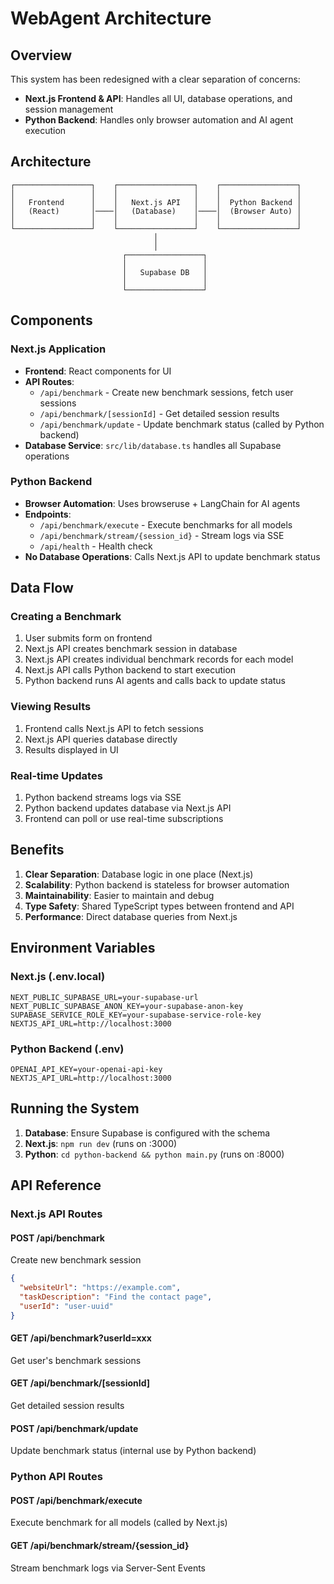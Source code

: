 # WebAgent Architecture

## Overview

This system has been redesigned with a clear separation of concerns:

- **Next.js Frontend & API**: Handles all UI, database operations, and session management
- **Python Backend**: Handles only browser automation and AI agent execution

## Architecture

```
┌─────────────────┐    ┌─────────────────┐    ┌─────────────────┐
│                 │    │                 │    │                 │
│   Frontend      │    │   Next.js API   │    │  Python Backend │
│   (React)       │────│   (Database)    │────│  (Browser Auto) │
│                 │    │                 │    │                 │
└─────────────────┘    └─────────────────┘    └─────────────────┘
                                │
                                │
                         ┌─────────────────┐
                         │                 │
                         │   Supabase DB   │
                         │                 │
                         └─────────────────┘
```

## Components

### Next.js Application
- **Frontend**: React components for UI
- **API Routes**: 
  - `/api/benchmark` - Create new benchmark sessions, fetch user sessions
  - `/api/benchmark/[sessionId]` - Get detailed session results
  - `/api/benchmark/update` - Update benchmark status (called by Python backend)
- **Database Service**: `src/lib/database.ts` handles all Supabase operations

### Python Backend
- **Browser Automation**: Uses browseruse + LangChain for AI agents
- **Endpoints**:
  - `/api/benchmark/execute` - Execute benchmarks for all models
  - `/api/benchmark/stream/{session_id}` - Stream logs via SSE
  - `/api/health` - Health check
- **No Database Operations**: Calls Next.js API to update benchmark status

## Data Flow

### Creating a Benchmark
1. User submits form on frontend
2. Next.js API creates benchmark session in database
3. Next.js API creates individual benchmark records for each model
4. Next.js API calls Python backend to start execution
5. Python backend runs AI agents and calls back to update status

### Viewing Results
1. Frontend calls Next.js API to fetch sessions
2. Next.js API queries database directly
3. Results displayed in UI

### Real-time Updates
1. Python backend streams logs via SSE
2. Python backend updates database via Next.js API
3. Frontend can poll or use real-time subscriptions

## Benefits

1. **Clear Separation**: Database logic in one place (Next.js)
2. **Scalability**: Python backend is stateless for browser automation
3. **Maintainability**: Easier to maintain and debug
4. **Type Safety**: Shared TypeScript types between frontend and API
5. **Performance**: Direct database queries from Next.js

## Environment Variables

### Next.js (.env.local)
```
NEXT_PUBLIC_SUPABASE_URL=your-supabase-url
NEXT_PUBLIC_SUPABASE_ANON_KEY=your-supabase-anon-key
SUPABASE_SERVICE_ROLE_KEY=your-supabase-service-role-key
NEXTJS_API_URL=http://localhost:3000
```

### Python Backend (.env)
```
OPENAI_API_KEY=your-openai-api-key
NEXTJS_API_URL=http://localhost:3000
```

## Running the System

1. **Database**: Ensure Supabase is configured with the schema
2. **Next.js**: `npm run dev` (runs on :3000)
3. **Python**: `cd python-backend && python main.py` (runs on :8000)

## API Reference

### Next.js API Routes

#### POST /api/benchmark
Create new benchmark session
```json
{
  "websiteUrl": "https://example.com",
  "taskDescription": "Find the contact page",
  "userId": "user-uuid"
}
```

#### GET /api/benchmark?userId=xxx
Get user's benchmark sessions

#### GET /api/benchmark/[sessionId]
Get detailed session results

#### POST /api/benchmark/update
Update benchmark status (internal use by Python backend)

### Python API Routes

#### POST /api/benchmark/execute
Execute benchmark for all models (called by Next.js)

#### GET /api/benchmark/stream/{session_id}
Stream benchmark logs via Server-Sent Events 